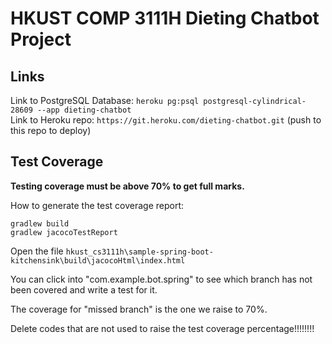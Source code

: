 # HKUST COMP 3111H Dieting Chatbot Project

## Links

Link to PostgreSQL Database: `heroku pg:psql postgresql-cylindrical-28609 --app dieting-chatbot`  
Link to Heroku repo: `https://git.heroku.com/dieting-chatbot.git` (push to this repo to deploy)  

## Test Coverage

**Testing coverage must be above 70% to get full marks.**

How to generate the test coverage report:

```
gradlew build
gradlew jacocoTestReport
```

Open the file `hkust_cs3111h\sample-spring-boot-kitchensink\build\jacocoHtml\index.html`

You can click into "com.example.bot.spring" to see which branch has not been covered and write a test for it.

The coverage for "missed branch" is the one we raise to 70%.

Delete codes that are not used to raise the test coverage percentage!!!!!!!!